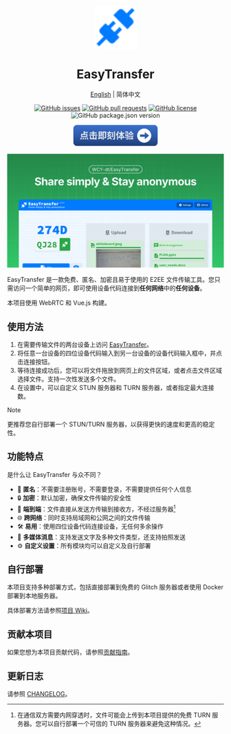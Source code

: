 <div align="center">
<img src="assets/favicon.svg" alt="logo" width="100" height="100" />

<h1>EasyTransfer</h1>

[English](README.md) | 简体中文

[![GitHub issues](https://img.shields.io/github/issues/WCY-dt/EasyTransfer)](https://github.com/WCY-dt/EasyTransfer/issues) [![GitHub pull requests](https://img.shields.io/github/issues-pr/WCY-dt/EasyTransfer)](https://github.com/WCY-dt/EasyTransfer/pulls) [![GitHub license](https://img.shields.io/github/license/WCY-dt/EasyTransfer)](https://github.com/WCY-dt/EasyTransfer/blob/main/LICENSE) ![GitHub package.json version](https://img.shields.io/github/package-json/v/WCY-dt/EasyTransfer?filename=client%2Fpackage.json)

<a href="https://file.ch3nyang.top/"><img src="assets/exp_now_zhcn.svg" alt="立即体验" height="50" /></a>

</div>

![样例](assets/og-image.png)

EasyTransfer 是一款免费、匿名、加密且易于使用的 E2EE 文件传输工具。您只需访问一个简单的网页，即可使用设备代码连接到**任何网络**中的**任何设备**。

本项目使用 WebRTC 和 Vue.js 构建。

## 使用方法

1. 在需要传输文件的两台设备上访问 [EasyTransfer](https://file.ch3nyang.top/)。
2. 将任意一台设备的四位设备代码输入到另一台设备的设备代码输入框中，并点击连接按钮。
3. 等待连接成功后，您可以将文件拖放到网页上的文件区域，或者点击文件区域选择文件。支持一次性发送多个文件。
4. 在设置中，可以自定义 STUN 服务器和 TURN 服务器，或者指定最大连接数。

> [!NOTE]
>
> 更推荐您自行部署一个 STUN/TURN 服务器，以获得更快的速度和更高的稳定性。

## 功能特点

是什么让 EasyTransfer 与众不同？

- 🫣 **匿名**：不需要注册账号，不需要登录，不需要提供任何个人信息
- 🔒 **加密**：默认加密，确保文件传输的安全性
- 🔄 **端到端**：文件直接从发送方传输到接收方，不经过服务器[^1]
- 🌐 **跨网络**：同时支持局域网和公网之间的文件传输
- 🛠️ **易用**：使用四位设备代码连接设备，无任何多余操作
- 📎 **多媒体消息**：支持发送文字及多种文件类型，还支持拍照发送
- ⚙️ **自定义设置**：所有模块均可以自定义及自行部署

## 自行部署

本项目支持多种部署方式，包括直接部署到免费的 Glitch 服务器或者使用 Docker 部署到本地服务器。

具体部署方法请参照[项目 Wiki](https://github.com/WCY-dt/EasyTransfer/wiki/导航)。

## 贡献本项目

如果您想为本项目贡献代码，请参照[贡献指南](https://github.com/WCY-dt/EasyTransfer/blob/main/CONTRIBUTING.md)。

## 更新日志

请参照 [CHANGELOG](https://github.com/WCY-dt/EasyTransfer/blob/main/CHANGELOG.md)。

[^1]: 在通信双方需要内网穿透时，文件可能会上传到本项目提供的免费 TURN 服务器。您可以自行部署一个可信的 TURN 服务器来避免这种情况。
